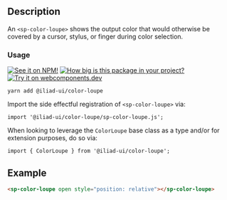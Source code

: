 ## Description

An `<sp-color-loupe>` shows the output color that would otherwise be covered by a cursor, stylus, or finger during color selection.

### Usage

[![See it on NPM!](https://img.shields.io/npm/v/@iliad-ui/color-loupe?style=for-the-badge)](https://www.npmjs.com/package/@iliad-ui/color-loupe)
[![How big is this package in your project?](https://img.shields.io/bundlephobia/minzip/@iliad-ui/color-loupe?style=for-the-badge)](https://bundlephobia.com/result?p=@iliad-ui/color-loupe)
[![Try it on webcomponents.dev](https://img.shields.io/badge/Try%20it%20on-webcomponents.dev-green?style=for-the-badge)](https://webcomponents.dev/edit/collection/fO75441E1Q5ZlI0e9pgq/crxLSSCXLFPpmUsM6GJQ/src/index.ts)

```
yarn add @iliad-ui/color-loupe
```

Import the side effectful registration of `<sp-color-loupe>` via:

```
import '@iliad-ui/color-loupe/sp-color-loupe.js';
```

When looking to leverage the `ColorLoupe` base class as a type and/or for extension purposes, do so via:

```
import { ColorLoupe } from '@iliad-ui/color-loupe';
```

## Example

```html
<sp-color-loupe open style="position: relative"></sp-color-loupe>
```
